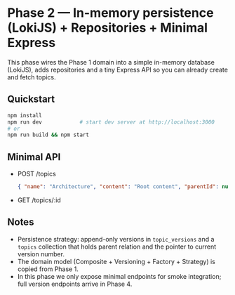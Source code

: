# Phase 2 — In-memory persistence (LokiJS) + Repositories + Minimal Express

This phase wires the Phase 1 domain into a simple in-memory database (LokiJS), adds repositories and a tiny Express API so you can already create and fetch topics.

## Quickstart
```bash
npm install
npm run dev            # start dev server at http://localhost:3000
# or
npm run build && npm start
```

## Minimal API
- POST /topics
  ```json
  { "name": "Architecture", "content": "Root content", "parentId": null }
  ```
- GET /topics/:id

## Notes
- Persistence strategy: append-only versions in `topic_versions` and a `topics` collection that holds parent relation and the pointer to current version number.
- The domain model (Composite + Versioning + Factory + Strategy) is copied from Phase 1.
- In this phase we only expose minimal endpoints for smoke integration; full version endpoints arrive in Phase 4.
